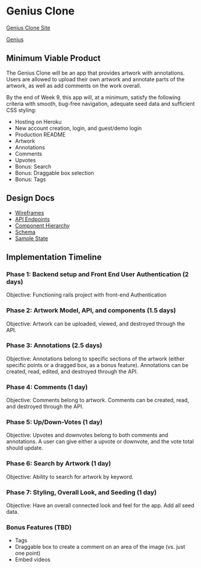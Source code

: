 # Genius Clone

[Genius Clone Site](google.com)

[Genius](genius.com)

## Minimum Viable Product

The Genius Clone will be an app that provides artwork with annotations. Users are allowed to upload their own artwork and annotate parts of the artwork, as well as add comments on the work overall.

By the end of Week 9, this app will, at a minimum, satisfy the following criteria with smooth, bug-free navigation, adequate seed data and sufficient CSS styling:


* Hosting on Heroku
* New account creation, login, and guest/demo login
* Production README
* Artwork
* Annotations
* Comments
* Upvotes
* Bonus: Search
* Bonus: Draggable box selection
* Bonus: Tags


## Design Docs

* [Wireframes](./wireframes)
* [API Endpoints](./api-endpoints.md)
* [Component Hierarchy](./component-hierarchy.md)
* [Schema](./schema.md)
* [Sample State](./sample-state.md)

## Implementation Timeline

### Phase 1: Backend setup and Front End User Authentication (2 days)

Objective: Functioning rails project with front-end Authentication

### Phase 2: Artwork Model, API, and components (1.5 days)

Objective: Artwork can be uploaded, viewed, and destroyed through the API.

### Phase 3: Annotations (2.5 days)

Objective: Annotations belong to specific sections of the artwork (either specific points or a dragged box, as a bonus feature). Annotations can be created, read, edited, and destroyed through the API.

### Phase 4: Comments (1 day)

Objective: Comments belong to artwork. Comments can be created, read, and destroyed through the API.

### Phase 5: Up/Down-Votes (1 day)

Objective: Upvotes and downvotes belong to both comments and annotations. A user can give either a upvote or downvote, and the vote total should update.

### Phase 6: Search by Artwork (1 day)

Objective: Ability to search for artwork by keyword.

### Phase 7: Styling, Overall Look, and Seeding (1 day)

Objective: Have an overall connected look and feel for the app. Add all seed data.

### Bonus Features (TBD)

* Tags
* Draggable box to create a comment on an area of the image (vs. just one point)
* Embed videos

